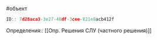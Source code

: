 #объект

```javascript
ID:: 7d28aca3-3e27-48df-3cee-821e8acb412f
```

Определения:: [[Опр. Решения СЛУ (частного решения)]]
